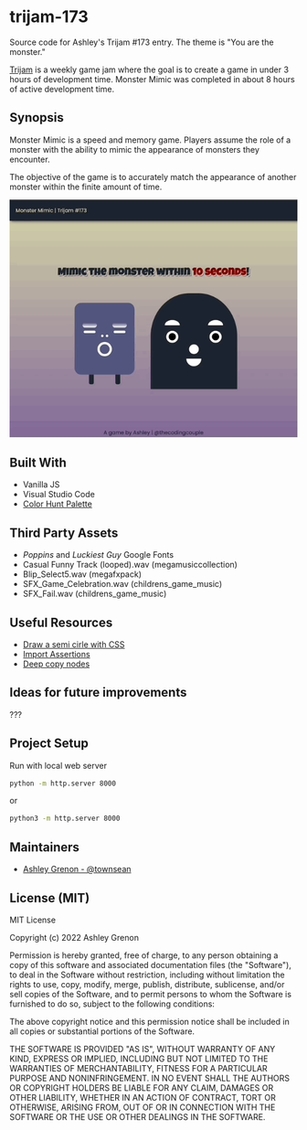 # trijam-173
Source code for Ashley's Trijam #173 entry. The theme is "You are the monster."

[Trijam](https://itch.io/jam/trijam-173) is a weekly game jam where the goal is to create a game in under 3 hours of development time. Monster Mimic was completed in about 8 hours of active development time.

## Synopsis

Monster Mimic is a speed and memory game. Players assume the role of a monster with the ability to mimic the appearance of monsters they encounter. 

The objective of the game is to accurately match the appearance of another monster within the finite amount of time.

![Wrong Step, You Fall Gameplay](assets/monster-mimic.gif)

## Built With

* Vanilla JS
* Visual Studio Code
* [Color Hunt Palette](https://colorhunt.co/palette/1b243051557e816797d6d5a8)

## Third Party Assets

* *Poppins* and *Luckiest Guy* Google Fonts
* Casual Funny Track (looped).wav (megamusiccollection)
* Blip_Select5.wav (megafxpack)
* SFX_Game_Celebration.wav (childrens_game_music)
* SFX_Fail.wav (childrens_game_music)

## Useful Resources

* [Draw a semi cirle with CSS](https://stackoverflow.com/questions/22415651/half-circle-with-css-border-outline-only)
* [Import Assertions](https://v8.dev/features/import-assertions)
* [Deep copy nodes](https://developer.mozilla.org/en-US/docs/Web/API/Document/importNode)


## Ideas for future improvements

???

## Project Setup

Run with local web server

```bash
python -m http.server 8000
```

or

```bash
python3 -m http.server 8000
```

## Maintainers

* [Ashley Grenon - @townsean](https://github.com/townsean)

## License (MIT)

MIT License

Copyright (c) 2022 Ashley Grenon

Permission is hereby granted, free of charge, to any person obtaining a copy of this software and associated documentation files (the "Software"), to deal in the Software without restriction, including without limitation the rights to use, copy, modify, merge, publish, distribute, sublicense, and/or sell copies of the Software, and to permit persons to whom the Software is furnished to do so, subject to the following conditions:

The above copyright notice and this permission notice shall be included in all copies or substantial portions of the Software.

THE SOFTWARE IS PROVIDED "AS IS", WITHOUT WARRANTY OF ANY KIND, EXPRESS OR IMPLIED, INCLUDING BUT NOT LIMITED TO THE WARRANTIES OF MERCHANTABILITY, FITNESS FOR A PARTICULAR PURPOSE AND NONINFRINGEMENT. IN NO EVENT SHALL THE AUTHORS OR COPYRIGHT HOLDERS BE LIABLE FOR ANY CLAIM, DAMAGES OR OTHER LIABILITY, WHETHER IN AN ACTION OF CONTRACT, TORT OR OTHERWISE, ARISING FROM, OUT OF OR IN CONNECTION WITH THE SOFTWARE OR THE USE OR OTHER DEALINGS IN THE SOFTWARE.
